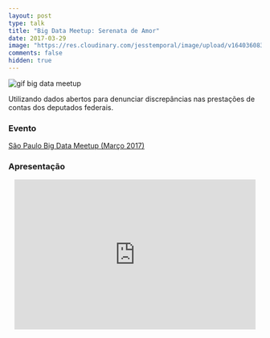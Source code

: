 ```yaml
---
layout: post
type: talk
title: "Big Data Meetup: Serenata de Amor"
date: 2017-03-29
image: "https://res.cloudinary.com/jesstemporal/image/upload/v1640360835/covers/palestra_kmgivn.png"
comments: false
hidden: true
---
```


![gif big data meetup](/images/bigdata-meetup/big-data-sp-meetup.gif)

Utilizando dados abertos para denunciar discrepâncias nas prestações de contas dos deputados federais.

### Evento
[São Paulo Big Data Meetup (Março 2017)](https://www.meetup.com/Sao-Paulo-Big-Data-Meetup/events/238249402/)

### Apresentação
<center>
<iframe src="https://docs.google.com/presentation/d/1s6dDLbgg7eeT3XPIC7b4asIuK4trYGQl02xb0uO_1JA/embed?start=false&loop=false&delayms=10000" frameborder="0" width="480" height="299" allowfullscreen="true" mozallowfullscreen="true" webkitallowfullscreen="true"></iframe>
